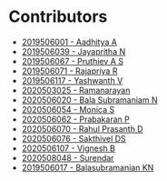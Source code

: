 # **Contributors**

<!-- "- [Regno - Name](Your Github URL)" -->
<!-- Add your name in-between according to your regno ascending order i.e Lower Regno to Higher Regno-->

- [2019506001 - Aadhitya A](https://github.com/alphaX86)
- [2019506039 - Jayapritha N](https://github.com/coding-geek21)
- [2019506067 - Pruthiev A S](https://github.com/PRUTHIEV)
- [2019506071 - Rajapriya R](https://github.com/RajapriyaRaju)
- [2019506117 - Yashwanth V ](https://github.com/yashmcc)
- [2020503025 - Ramanarayan](https://github.com/Ram-Narayan-3414)
- [2020506020 - Bala Subramaniam N](https://github.com/bala418)
- [2020506054 - Monica S](https://github.com/Monica0077)
- [2020506062 - Prabakaran P](https://github.com/Prabakaran2712)
- [2020506070 - Rahul Prasanth D](https://github.com/rahulprasanth487)
- [2020506076 - Sakthivel DS](https://github.com/SakthivelDS)
- [2020506107 - Vignesh B](https://github.com/vigneshb27)
- [2020508048 - Surendar](https://github.com/SurendarSingh)
- [2019506017 - Balasubramanian KN](https://github.com/Balukn11)


